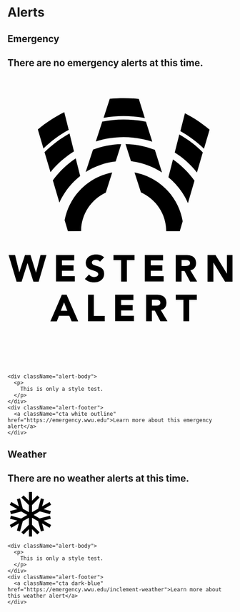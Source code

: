 # Alerts

## Emergency

<div className="emergency-live-region" role="alert">
  <div id="alert-emergency" className="alert emergency">
    <h2 className="alert-header">
      There are no emergency alerts at this time.
    </h2>
    <div className="alert-icon">
      <svg className="alertIcon" x="0px" y="0px" width="612px" height="792px" viewBox="0 0 612 792" role="img" aria-label="Western Alert">
        <g>
          <path d="M490.8,346.1l17.8-61c-16.2-22.6-35.9-42-58.5-57.9l-12.4,48.3C460.6,294.3,478.7,318.4,490.8,346.1z"/>
          <path d="M420.2,262.5l-19.4-61.4c-24.8-9.5-51.8-15.3-79.8-15.9l14.9,46.7C366.8,235.8,395.4,246.2,420.2,262.5z"/>
          <path d="M294.3,232.6l14.9-47.1c-26.7,0.6-52.5,6-76.6,14.9l-20,61C237.1,246.2,264.8,235.8,294.3,232.6z"/>
          <path d="M197.7,272.3l-12.1-48c-24.2,15.9-45.1,36.2-62.3,59.8l17.8,60.4C154.1,316.2,173.5,291.4,197.7,272.3z"/>
          <path d="M315.6,166.4c27.3,0,53.4,4.5,78.2,12.4l-17.2-54.4c-19.7-4.1-40.1-6-61-6c-19.7,0-39.1,1.9-57.9,5.7
          l-17.5,54C264.1,170.6,289.6,166.4,315.6,166.4z"/>
          <path d="M180.8,205.2l-12.1-49c-25.1,14-48,31.2-68,51.2l16.2,54.4C134.7,239.2,156.7,220.5,180.8,205.2z"/>
          <path d="M515.3,262.5l15.9-54.7c-18.8-19.1-40.4-35.3-63.9-48.6l-12.4,49C478.1,222.7,498.4,241.2,515.3,262.5z"/>
          <path d="M534.4,197.9l15.3-51.8c-20.7-17.5-42.9-32.4-67.1-44.8l-12.4,48.6C493.4,162.9,515,179.2,534.4,197.9z"/>
          <path d="M166.5,146.7l-12.1-48.3c-25.8,13-50.2,28.6-71.9,47.1l15.3,51.8C118.2,177.6,141.1,160.4,166.5,146.7z"/>
          <path d="M315.6,108.9c19.7,0,39.1,1.9,57.9,5.4l-16.2-51.8c-13.7-1.6-27.3-2.5-41.3-2.5c-12.7,0-25.4,0.6-37.8,1.9
          l-16.9,51.8C279.1,110.8,297.2,108.9,315.6,108.9z"/>
          <path d="M345.5,262.5l17.5,54.4c40.4,18.1,68.7,58.5,68.7,105.6l0,0h36.9l7.9-27
          C465.1,328.3,412.6,274.9,345.5,262.5z"/>
          <path d="M200.2,422.4c0-46.4,27.7-86.5,67.1-104.9l17.5-55c-65.5,12.7-117,64.2-129.4,130l8.9,30.2L200.2,422.4
          C200.2,422.7,200.2,422.7,200.2,422.4z"/>
        </g>
        <g>
          <path d="M3.1,487.6h17.5L32,534h0.3l15.3-46.4h14.9l14.9,47.7h0.3l12.1-47.7h16.2L84.8,560H70.5l-15.9-50.2h-0.3
          L38.4,560H24.7L3.1,487.6z"/>
          <path d="M132.2,487.6h49.3v14.6h-33.4v13.4h31.5v14.6h-31.5v14.6h35v14.6h-51.2v-71.9H132.2z"/>
          <path d="M251.7,505.4c-2.5-3.2-7.6-4.8-11.4-4.8c-4.5,0-10.8,1.9-10.8,7.3c0,13,33.4,4.8,33.4,30.2
          c0,16.2-13,23.8-28,23.8c-9.2,0-17.5-2.9-24.5-9.2l11.4-12.4c3.2,4.5,8.6,7,14,7c5.1,0,11.1-2.5,11.1-7.6c0-13.4-34-6-34-30.2
          c0-15.6,13.4-23.5,27.7-23.5c8.3,0,15.9,2.2,22.3,7.6L251.7,505.4z"/>
          <path d="M309,501.5h-20.7v-14h57.2v14h-20.7v58.2H309V501.5z"/>
          <path d="M373.8,487.6h49.3v14.6h-33.4v13.4h31.5v14.6h-31.5v14.6h35v14.6h-51.2v-71.9H373.8z"/>
          <path d="M457.7,487.6h28c14.9,0,27.3,5.1,27.3,21.9c0,10.2-5.4,18.1-15.6,19.7l18.4,30.5h-19.1l-15.3-28.9h-7.9
          v28.9h-15.9V487.6z M473.6,517.4h9.5c5.7,0,13.4-0.3,13.4-7.9c0-7.3-6.7-8.3-12.4-8.3h-10.5L473.6,517.4L473.6,517.4z"/>
          <path d="M544.2,487.6h21.6l30.8,50.2h0.3v-50.2h15.9V560h-21l-31.5-51.5h-0.3V560h-15.9V487.6z"/>
        </g>
        <g>
          <path d="M147.8,595.7h13l31.5,72.5h-17.8l-6.4-15.3h-28l-6,15.3h-17.5L147.8,595.7z M153.8,616.6l-8.9,22.6h17.8
          L153.8,616.6z"/>
          <path d="M219,595.7h15.9v57.5h29.6v14.6H219V595.7z"/>
          <path d="M293.1,595.7h49.3v14.6H309v13.4h31.5v14.6H309v14.6h35v14.6h-51.2v-71.9H293.1z"/>
          <path d="M377,595.7h28c14.9,0,27.3,5.1,27.3,21.9c0,10.2-5.4,18.1-15.6,19.7l18.4,30.5h-19.1l-15.3-28.9h-7.9v28.9
          H377V595.7z M392.9,625.5h9.5c5.7,0,13.4-0.3,13.4-7.9c0-7.3-6.7-8.3-12.4-8.3h-10.5L392.9,625.5L392.9,625.5z"/>
          <path d="M478.4,609.6h-20.7v-14H515v14h-20.7v58.2h-15.9V609.6z"/>
        </g>
      </svg>
    </div>
    
    <div className="alert-body">
      <p>
        This is only a style test.
      </p>
    </div>
    <div className="alert-footer">
      <a className="cta white outline" href="https://emergency.wwu.edu">Learn more about this emergency alert</a>
    </div>
  </div>
</div>

## Weather

<div className="weather-live-region" role="alert">
  <div id="alert-weather" className="alert weather">
    <h2 className="alert-header">
      There are no weather alerts at this time.
    </h2>
    <div className="alert-icon">
      <svg x="0px" y="0px" width="100" height="100" viewBox="0 0 35 35" aria-hidden="true">
        <polygon id="christmas-snowflake-icon_1_" className="st0" points="34.2,25.9 28.3,22.5 34,21 33.3,18.6 25.2,20.7 20.5,18 25.3,15.2
        33.3,17.4 34,15 28.3,13.5 34.2,10.1 33,7.9 27.1,11.3 28.6,5.7 26.2,5 24,13.1 19.2,15.8 19.2,10.3 25.1,4.4 23.4,2.7 19.2,6.8
        19.2,0 16.8,0 16.8,6.8 12.6,2.7 10.9,4.4 16.8,10.3 16.8,15.8 12,13.1 9.8,5 7.4,5.7 8.9,11.3 3,7.9 1.8,10.1 7.7,13.5 2,15
        2.7,17.4 10.8,15.3 15.5,18 10.7,20.8 2.7,18.6 2,21 7.7,22.5 1.8,25.9 3,28.1 8.9,24.7 7.4,30.3 9.8,31 12,22.9 16.8,20.2
        16.8,25.7 10.9,31.6 12.6,33.3 16.8,29.2 16.8,36 19.2,36 19.2,29.2 23.4,33.3 25.1,31.6 19.2,25.7 19.2,20.2 24,22.9 26.2,31
        28.6,30.3 27.1,24.7 33,28.1 "/>
      </svg>
    </div>
    
    <div className="alert-body">
      <p>
        This is only a style test.
      </p>
    </div>
    <div className="alert-footer">
      <a className="cta dark-blue" href="https://emergency.wwu.edu/inclement-weather">Learn more about this weather alert</a>
    </div>
  </div>
</div>

